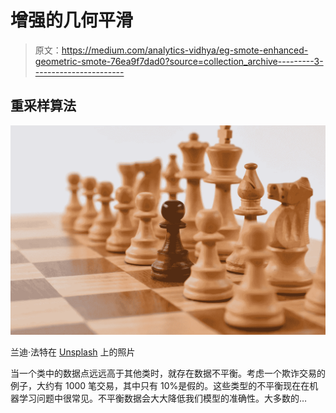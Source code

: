 # 增强的几何平滑

> 原文：<https://medium.com/analytics-vidhya/eg-smote-enhanced-geometric-smote-76ea9f7dad0?source=collection_archive---------3----------------------->

## 重采样算法

![](img/310fd50d8a9dd769f54b8bdb8e44de4a.png)

兰迪·法特在 [Unsplash](https://unsplash.com/?utm_source=medium&utm_medium=referral) 上的照片

当一个类中的数据点远远高于其他类时，就存在数据不平衡。考虑一个欺诈交易的例子，大约有 1000 笔交易，其中只有 10%是假的。这些类型的不平衡现在在机器学习问题中很常见。不平衡数据会大大降低我们模型的准确性。大多数的…